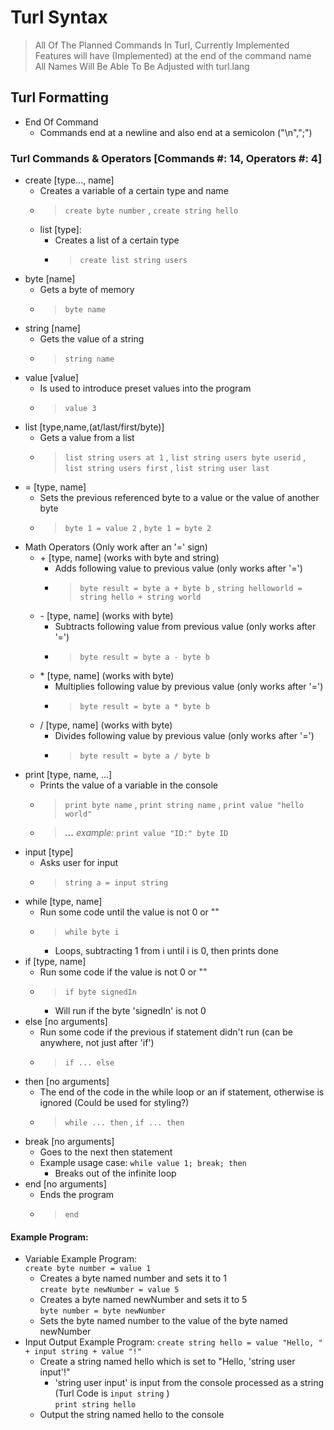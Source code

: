 # Turl Syntax
> All Of The Planned Commands In Turl, Currently Implemented Features will have (Implemented) at the end of the command name  
> All Names Will Be Able To Be Adjusted with turl.lang
## Turl Formatting
- End Of Command
  - Commands end at a newline and also end at a semicolon ("\n",";")
### Turl Commands & Operators [Commands #: 14, Operators #: 4]
- create [type..., name]
  - Creates a variable of a certain type and name
  - > `create byte number` , `create string hello`
  - list [type]:
    - Creates a list of a certain type
    - > `create list string users`
- byte [name]
  - Gets a byte of memory
  - > `byte name`
- string [name]
  - Gets the value of a string
  - > `string name`
- value [value]
  - Is used to introduce preset values into the program
  - > `value 3`
- list [type,name,(at/last/first/byte)]
  - Gets a value from a list
  - > `list string users at 1` , `list string users byte userid` , `list string users first` , `list string user last`
- = [type, name]
  - Sets the previous referenced byte to a value or the value of another byte
  - > `byte 1 = value 2` , `byte 1 = byte 2`
- Math Operators (Only work after an '=' sign)
  - \+ [type, name] (works with byte and string)
    - Adds following value to previous value (only works after '=')
    - > `byte result = byte a + byte b` , `string helloworld = string hello + string world`
  - \- [type, name] (works with byte)
    - Subtracts following value from previous value (only works after '=')
    - > `byte result = byte a - byte b`
  - \* [type, name] (works with byte)
    - Multiplies following value by previous value (only works after '=')
    - > `byte result = byte a * byte b`
  - / [type, name] (works with byte)
    - Divides following value by previous value (only works after '=')
    - > `byte result = byte a / byte b`
- print [type, name, ...]
  - Prints the value of a variable in the console
  - > `print byte name` , `print string name` , `print value "hello world"`
  - > ***...** example:* `print value "ID:" byte ID`
- input [type]
  - Asks user for input
  - > `string a = input string`
- while [type, name]
  - Run some code until the value is not 0 or ""
  - > `while byte i`
    - Loops, subtracting 1 from i until i is 0, then prints done
- if [type, name]
  - Run some code if the value is not 0 or ""
  - > `if byte signedIn`
    - Will run if the byte 'signedIn' is not 0
- else [no arguments]
  - Run some code if the previous if statement didn't run (can be anywhere, not just after 'if')
  - > `if ... else`
- then [no arguments]
  - The end of the code in the while loop or an if statement, otherwise is ignored (Could be used for styling?)
  - > `while ... then` , `if ... then`
- break [no arguments]
  - Goes to the next then statement
  - Example usage case: `while value 1; break; then`
    - Breaks out of the infinite loop
- end [no arguments]
  - Ends the program
  - > `end`
#### Example Program:
- Variable Example Program:  
  `create byte number = value 1`
  - Creates a byte named number and sets it to 1  
  `create byte newNumber = value 5`  
  - Creates a byte named newNumber and sets it to 5  
  `byte number = byte newNumber`
  - Sets the byte named number to the value of the byte named newNumber  
- Input Output Example Program:
  `create string hello = value "Hello, " + input string + value "!"`  
  - Create a string named hello which is set to "Hello, 'string user input'!"
    - 'string user input' is input from the console processed as a string (Turl Code is `input string` )  
  `print string hello`  
  - Output the string named hello to the console